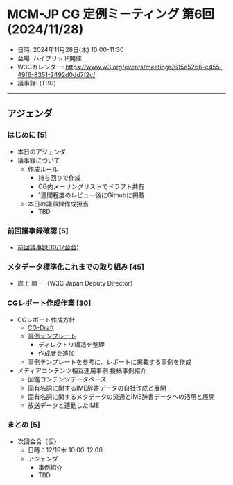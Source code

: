 # MCM-JP CG 定例ミーティング 第6回 (2024/11/28)

- 日時: 2024年11月28日(木) 10:00-11:30
- 会場: ハイブリッド開催
- W3Cカレンダー: https://www.w3.org/events/meetings/615e5266-c455-49f6-8351-2492d0dd7f2c/
- 議事録: (TBD)
  
---
## アジェンダ

### はじめに [5]
- 本日のアジェンダ
- 議事録について
  - 作成ルール
    - 持ち回りで作成
    - CG内メーリングリストでドラフト共有
    - 1週間程度のレビュー後にGithubに掲載
  - 本日の議事録作成担当
     - TBD

### 前回議事録確認 [5]
  - [前回議事録(10/17会合)](../2024-10-17/minutes.md)
  
### メタデータ標準化これまでの取り組み [45]
  - 岸上 順一（W3C Japan Deputy Director）
  
### CGレポート作成作業 [30]
  - CGレポート作成方針
    - [CG-Draft](https://w3c-cg.github.io/mcm-jp/reports/cg-report.html)
    - [事例テンプレート](../../reports/use-cases/template/use-case.md)
      - ディレクトリ構造を整理
      - 作成者を追加
    - 事例テンプレートを参考に、レポートに掲載する事例を作成
  - メディアコンテンツ相互運用事例 投稿事例紹介
    - 図鑑コンテンツデータベース
    - 固有名詞に関するIME辞書データの自社作成と展開
    - 固有名詞に関するメタデータの流通とIME辞書データへの活用と展開
    - 放送データと連動したIME

### まとめ [5]
- 次回会合（仮）
  - 日時：12/19木 10:00-12:00
  - アジェンダ
    - 事例紹介
    - TBD

